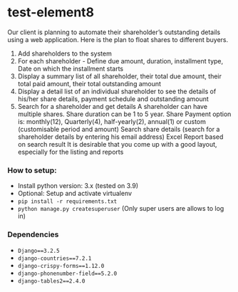 # test-element8

Our client is planning to automate their shareholder’s outstanding details using a web application.
Here is the plan to float shares to different buyers.
1. Add shareholders to the system
2. For each shareholder - Define due amount, duration, installment type, Date on which the
installment starts
3. Display a summary list of all shareholder, their total due amount, their total paid amount, their
total outstanding amount
4. Display a detail list of an individual shareholder to see the details of his/her share details, payment
schedule and outstanding amount
5. Search for a shareholder and get details
A shareholder can have multiple shares.
Share duration can be 1 to 5 year.
Share Payment option is: monthly(12), Quarterly(4), half-yearly(2), annual(1) or custom (customisable
period and amount)
Search share details (search for a shareholder details by entering his email address)
Excel Report based on search result
It is desirable that you come up with a good layout, especially for the listing and reports
   
### How to setup:

- Install python version: 3.x (tested on 3.9) 
- Optional: Setup and activate virtualenv
- `pip install -r requirements.txt`
- `python manage.py createsuperuser` (Only super users are allows to log in)

### Dependencies


- `Django==3.2.5`
- `django-countries==7.2.1`
- `django-crispy-forms==1.12.0`
- `django-phonenumber-field==5.2.0`
- `django-tables2==2.4.0`
